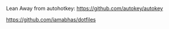 
Lean Away from autohotkey:
https://github.com/autokey/autokey


https://github.com/iamabhas/dotfiles